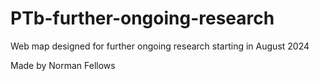 # PTb-further-ongoing-research

Web map designed for further ongoing research starting in August 2024

Made by Norman Fellows

